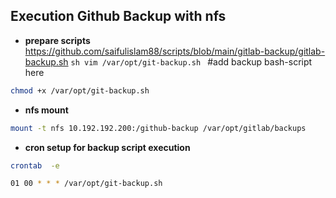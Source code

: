 ## Execution Github Backup with nfs

- **prepare scripts**\
https://github.com/saifulislam88/scripts/blob/main/gitlab-backup/gitlab-backup.sh
```sh vim /var/opt/git-backup.sh ```             #add backup bash-script here
```sh
chmod +x /var/opt/git-backup.sh
```
- **nfs mount**

```sh
mount -t nfs 10.192.192.200:/github-backup /var/opt/gitlab/backups
```

- **cron setup for backup script execution**
```sh
crontab  -e
```

```sh
01 00 * * * /var/opt/git-backup.sh
```
